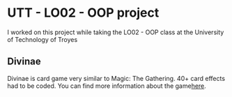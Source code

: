 # UTT - LO02 - OOP project

I worked on this project while taking the LO02 - OOP class at the University of Technology of Troyes

## Divinae

Divinae is card game very similar to Magic: The Gathering.
40+ card effects had to be coded.
You can find more information about the game<a href="http://www.pandocreon.com/jeux/divinae/?l=en&">here</a>.
